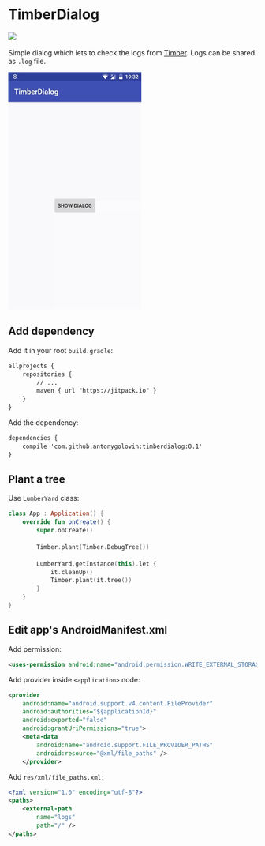 # TimberDialog
[![](https://jitpack.io/v/antonygolovin/timberdialog.svg)](https://jitpack.io/#antonygolovin/timberdialog)

Simple dialog which lets to check the logs from [Timber](https://github.com/JakeWharton/timber). Logs can be shared as `.log` file.

![Demo](art/demo.gif)

## Add dependency
Add it in your root `build.gradle`:
``` xml
allprojects {
    repositories {
        // ...
        maven { url "https://jitpack.io" }
    }
}
```

Add the dependency:
``` xml
dependencies {
    compile 'com.github.antonygolovin:timberdialog:0.1'
}
```

## Plant a tree
Use `LumberYard` class:
``` kotlin
class App : Application() {
    override fun onCreate() {
        super.onCreate()

        Timber.plant(Timber.DebugTree())

        LumberYard.getInstance(this).let {
            it.cleanUp()
            Timber.plant(it.tree())
        }
    }
}
```

## Edit app's AndroidManifest.xml
Add permission:
``` xml
<uses-permission android:name="android.permission.WRITE_EXTERNAL_STORAGE" />
```

Add provider inside `<application>` node:
``` xml
<provider
    android:name="android.support.v4.content.FileProvider"
    android:authorities="${applicationId}"
    android:exported="false"
    android:grantUriPermissions="true">
    <meta-data
        android:name="android.support.FILE_PROVIDER_PATHS"
        android:resource="@xml/file_paths" />
    </provider>
```

Add `res/xml/file_paths.xml:`
``` xml
<?xml version="1.0" encoding="utf-8"?>
<paths>
    <external-path
        name="logs"
        path="/" />
</paths>
```